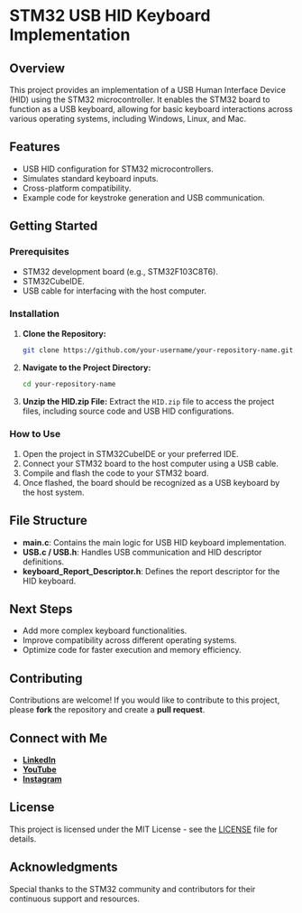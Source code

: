 
# STM32 USB HID Keyboard Implementation

## Overview
This project provides an implementation of a USB Human Interface Device (HID) using the STM32 microcontroller. It enables the STM32 board to function as a USB keyboard, allowing for basic keyboard interactions across various operating systems, including Windows, Linux, and Mac.

## Features
- USB HID configuration for STM32 microcontrollers.
- Simulates standard keyboard inputs.
- Cross-platform compatibility.
- Example code for keystroke generation and USB communication.

## Getting Started

### Prerequisites
- STM32 development board (e.g., STM32F103C8T6).
- STM32CubeIDE.
- USB cable for interfacing with the host computer.

### Installation

1. **Clone the Repository:**
   ```bash
   git clone https://github.com/your-username/your-repository-name.git


2. **Navigate to the Project Directory:**
   ```bash
   cd your-repository-name
   ```

3. **Unzip the HID.zip File:**
   Extract the `HID.zip` file to access the project files, including source code and USB HID configurations.

### How to Use

1. Open the project in STM32CubeIDE or your preferred IDE.
2. Connect your STM32 board to the host computer using a USB cable.
3. Compile and flash the code to your STM32 board.
4. Once flashed, the board should be recognized as a USB keyboard by the host system.

## File Structure
- **main.c**: Contains the main logic for USB HID keyboard implementation.
- **USB.c / USB.h**: Handles USB communication and HID descriptor definitions.
- **keyboard_Report_Descriptor.h**: Defines the report descriptor for the HID keyboard.

## Next Steps
- Add more complex keyboard functionalities.
- Improve compatibility across different operating systems.
- Optimize code for faster execution and memory efficiency.

## Contributing
Contributions are welcome! If you would like to contribute to this project, please **fork** the repository and create a **pull request**.

## Connect with Me
- **[LinkedIn](https://www.linkedin.com/in/don-gladson/)**
- **[YouTube](https://www.youtube.com/@GladsonTechie)**
- **[Instagram](https://www.instagram.com/gladson_techie/)**

## License
This project is licensed under the MIT License - see the [LICENSE](LICENSE) file for details.

## Acknowledgments
Special thanks to the STM32 community and contributors for their continuous support and resources.
